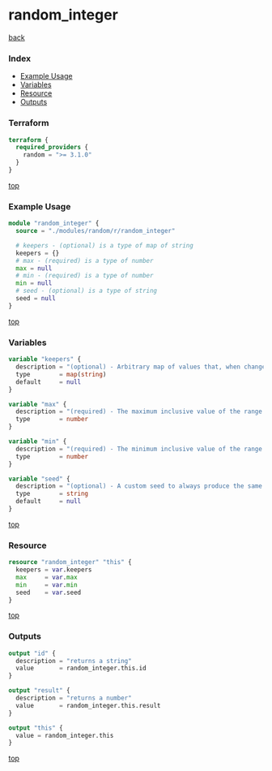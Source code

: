 # random_integer

[back](../random.md)

### Index

- [Example Usage](#example-usage)
- [Variables](#variables)
- [Resource](#resource)
- [Outputs](#outputs)

### Terraform

```terraform
terraform {
  required_providers {
    random = ">= 3.1.0"
  }
}
```

[top](#index)

### Example Usage

```terraform
module "random_integer" {
  source = "./modules/random/r/random_integer"

  # keepers - (optional) is a type of map of string
  keepers = {}
  # max - (required) is a type of number
  max = null
  # min - (required) is a type of number
  min = null
  # seed - (optional) is a type of string
  seed = null
}
```

[top](#index)

### Variables

```terraform
variable "keepers" {
  description = "(optional) - Arbitrary map of values that, when changed, will trigger recreation of resource. See [the main provider documentation](../index.html) for more information."
  type        = map(string)
  default     = null
}

variable "max" {
  description = "(required) - The maximum inclusive value of the range."
  type        = number
}

variable "min" {
  description = "(required) - The minimum inclusive value of the range."
  type        = number
}

variable "seed" {
  description = "(optional) - A custom seed to always produce the same value."
  type        = string
  default     = null
}
```

[top](#index)

### Resource

```terraform
resource "random_integer" "this" {
  keepers = var.keepers
  max     = var.max
  min     = var.min
  seed    = var.seed
}
```

[top](#index)

### Outputs

```terraform
output "id" {
  description = "returns a string"
  value       = random_integer.this.id
}

output "result" {
  description = "returns a number"
  value       = random_integer.this.result
}

output "this" {
  value = random_integer.this
}
```

[top](#index)